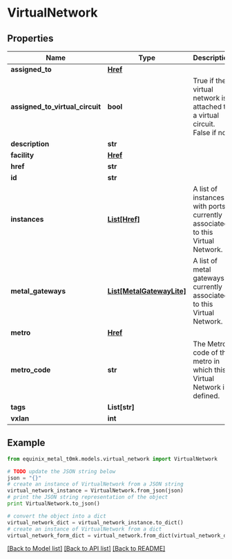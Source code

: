 # VirtualNetwork


## Properties
Name | Type | Description | Notes
------------ | ------------- | ------------- | -------------
**assigned_to** | [**Href**](Href.md) |  | [optional] 
**assigned_to_virtual_circuit** | **bool** | True if the virtual network is attached to a virtual circuit. False if not. | [optional] 
**description** | **str** |  | [optional] 
**facility** | [**Href**](Href.md) |  | [optional] 
**href** | **str** |  | [optional] 
**id** | **str** |  | [optional] 
**instances** | [**List[Href]**](Href.md) | A list of instances with ports currently associated to this Virtual Network. | [optional] 
**metal_gateways** | [**List[MetalGatewayLite]**](MetalGatewayLite.md) | A list of metal gateways currently associated to this Virtual Network. | [optional] 
**metro** | [**Href**](Href.md) |  | [optional] 
**metro_code** | **str** | The Metro code of the metro in which this Virtual Network is defined. | [optional] 
**tags** | **List[str]** |  | [optional] 
**vxlan** | **int** |  | [optional] 

## Example

```python
from equinix_metal_t0mk.models.virtual_network import VirtualNetwork

# TODO update the JSON string below
json = "{}"
# create an instance of VirtualNetwork from a JSON string
virtual_network_instance = VirtualNetwork.from_json(json)
# print the JSON string representation of the object
print VirtualNetwork.to_json()

# convert the object into a dict
virtual_network_dict = virtual_network_instance.to_dict()
# create an instance of VirtualNetwork from a dict
virtual_network_form_dict = virtual_network.from_dict(virtual_network_dict)
```
[[Back to Model list]](../README.md#documentation-for-models) [[Back to API list]](../README.md#documentation-for-api-endpoints) [[Back to README]](../README.md)


